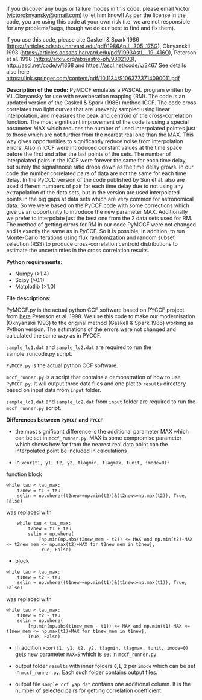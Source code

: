 If you discover any bugs or failure modes in this code, please email Victor (victoroknyansky@gmail.com) to let him know!! As per the license in the code, you are using this code at your own risk (i.e. we are not responsible for any problems/bugs, though we do our best to find and fix them).

If you use this code, please cite Gaskell & Spark 1986 (https://articles.adsabs.harvard.edu/pdf/1986ApJ...305..175G), Oknyanskii 1993 (https://articles.adsabs.harvard.edu/pdf/1993AstL...19..416O),
Peterson et al. 1998 (https://arxiv.org/abs/astro-ph/9802103),  http://ascl.net/code/v/1868 and https://ascl.net/code/v/3467
See details also here https://link.springer.com/content/pdf/10.1134/S1063773714090011.pdf

__Description of the code:__
PyMCCF emulates a PASCAL program written by V.L.Oknyansky for use with reverberation mapping (RM). The code is an updated version of the
Gaskell & Spark (1986) method ICCF. The code cross correlates two light curves that are unevenly sampled using linear interpolation, and
measures the peak and centroid of the cross-correlation function. The most significant improvement of the code is using a special parameter
MAX which reduces the number of used interpolated pointes just to those which are not further from the nearest real one than the MAX.
This way gives opportunities to significantly reduce noise from interpolation errors. Also in ICCF were introduced constant values at
the time space before the first and after the last points of the sets. The number of interpolated pairs in the ICCF were forever the same for
each time delay, but surely the signal/noise ratio drops down as the time delay grows. In our code the number correlated pairs of data are
not the same for each time delay. In the PyCCD version of the code published by Sun et al. also are used different numbers of pair for
each time delay due to not using any extrapolation of the data sets, but in the version are used interpolated points in the big gaps at
data sets which are very common for astronomical data. So we were based on the PyCCF code with some corrections which give us an
opportunity to introduce the new parameter MAX. Additionally we prefer to interpolate just the best one from the 2 data sets used for RM. The
method of getting errors for RM in our code PyMCCF were not changed and is exactly the same as in PyCCF. So it is possible, in addition,
to run Monte-Carlo iterations using flux randomization and random subset selection (RSS) to produce cross-correlation centroid
distributions to estimate the uncertainties in the cross correlation results.

__Python requirements__:

- Numpy (>1.4)
- Scipy (>0.1)
- Matplotlib (>1.0)

__File descriptions__:

PyMCCF.py is the actual python CCF software based on PYCCF project from [here](https://bitbucket.org/cgrier/python_ccf_code/src/master/) 
Peterson et al. 1998. We use this code to make our modernisation (Oknyanskii 1993) to the original method (Gaskell & Spark 1986) working as Python version.
The estimations of the errors were not changed and calculated the same way as in PYCCF.

`sample_lc1.dat` and `sample_lc2.dat` are required to run the sample_runcode.py script.

`PyMCCF.py` is the actual python CCF software.

`mccf_runner.py` is a script that contains a demonstration of how to use `PyMCCF.py`. It will output three data files and one plot to `results` directory based on input data from `input` folder.

`sample_lc1.dat` and `sample_lc2.dat` from `input` folder are required to run the `mccf_runner.py` script.

__Differences between `PyMCCF` and `PYCCF`__

- the most significant difference is the additional parameter MAX which can be set in `mccf_runner.py`. MAX is some compromise parameter which shows how far from the nearest real data point can the interpolated point be included in calculations 

- in `xcor(t1, y1, t2, y2, tlagmin, tlagmax, tunit, imode=0):` 

function block

``` 
while tau < tau_max:
    t2new = t1 + tau
    selin = np.where((t2new>=np.min(t2))&(t2new<=np.max(t2)), True, False)
```

was replaced with 

```
    while tau < tau_max:
        t2new = t1 + tau
        selin = np.where(
            [np.min(np.abs(t2new_mem - t2)) <= MAX and np.min(t2)-MAX <= t2new_mem <= np.max(t2)+MAX for t2new_mem in t2new],
            True, False)
```

- block 

```
while tau < tau_max:
    t1new = t2 - tau
    selin = np.where((t1new>=np.min(t1))&(t1new<=np.max(t1)), True, False)
```

was replaced with 

```
while tau < tau_max:
    t1new = t2 - tau
    selin = np.where(
        [np.min(np.abs(t1new_mem - t1)) <= MAX and np.min(t1)-MAX <= t1new_mem <= np.max(t1)+MAX for t1new_mem in t1new],
        True, False)
```
- in addition `xcor(t1, y1, t2, y2, tlagmin, tlagmax, tunit, imode=0)` gets new parameter `MAX=5` which is set in `mccf_runner.py`

- output folder `results` with inner folders `0`,`1`, `2` per `imode` which can be set in `mccf_runner.py`. Each such folder contains output files.
- output file `sample_ccf_yap.dat` contains one additional column. It is the number of selected pairs for getting correlation coefficient.
